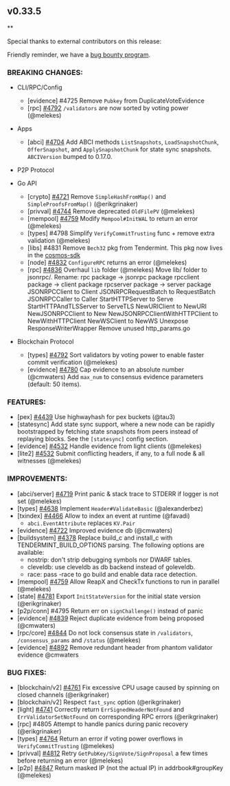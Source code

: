 ## v0.33.5

\*\*

Special thanks to external contributors on this release:

Friendly reminder, we have a [bug bounty program](https://hackerone.com/tendermint).

### BREAKING CHANGES:

- CLI/RPC/Config

  - [evidence] \#4725 Remove `Pubkey` from DuplicateVoteEvidence
  - [rpc] [\#4792](https://github.com/franono/tendermint/pull/4792) `/validators` are now sorted by voting power (@melekes)

- Apps

  - [abci] [\#4704](https://github.com/franono/tendermint/pull/4704) Add ABCI methods `ListSnapshots`, `LoadSnapshotChunk`, `OfferSnapshot`, and `ApplySnapshotChunk` for state sync snapshots. `ABCIVersion` bumped to 0.17.0.

- P2P Protocol

- Go API

  - [crypto] [\#4721](https://github.com/franono/tendermint/pull/4721) Remove `SimpleHashFromMap()` and `SimpleProofsFromMap()` (@erikgrinaker)
  - [privval] [\#4744](https://github.com/franono/tendermint/pull/4744) Remove deprecated `OldFilePV` (@melekes)
  - [mempool] [\#4759](https://github.com/franono/tendermint/pull/4759) Modify `Mempool#InitWAL` to return an error (@melekes)
  - [types] \#4798 Simplify `VerifyCommitTrusting` func + remove extra validation (@melekes)
  - [libs] \#4831 Remove `Bech32` pkg from Tendermint. This pkg now lives in the [cosmos-sdk](https://github.com/cosmos/cosmos-sdk/tree/4173ea5ebad906dd9b45325bed69b9c655504867/types/bech32)
  - [node] [\#4832](https://github.com/franono/tendermint/pull/4832) `ConfigureRPC` returns an error (@melekes)
  - [rpc] [\#4836](https://github.com/franono/tendermint/pull/4836) Overhaul `lib` folder (@melekes)
    Move lib/ folder to jsonrpc/.
    Rename:
      rpc package -> jsonrpc package
      rpcclient package -> client package
      rpcserver package -> server package
      JSONRPCClient to Client
      JSONRPCRequestBatch to RequestBatch
      JSONRPCCaller to Caller
      StartHTTPServer to Serve
      StartHTTPAndTLSServer to ServeTLS
      NewURIClient to NewURI
      NewJSONRPCClient to New
      NewJSONRPCClientWithHTTPClient to NewWithHTTPClient
      NewWSClient to NewWS
    Unexpose ResponseWriterWrapper
    Remove unused http_params.go


- Blockchain Protocol

  - [types] [\#4792](https://github.com/franono/tendermint/pull/4792) Sort validators by voting power to enable faster commit verification (@melekes)
  - [evidence] [\#4780](https://github.com/franono/tendermint/pull/4780) Cap evidence to an absolute number (@cmwaters)
    Add `max_num` to consensus evidence parameters (default: 50 items).

### FEATURES:

- [pex] [\#4439](https://github.com/franono/tendermint/pull/4439) Use highwayhash for pex buckets (@tau3)
- [statesync] Add state sync support, where a new node can be rapidly bootstrapped by fetching state snapshots from peers instead of replaying blocks. See the `[statesync]` config section.
- [evidence] [\#4532](https://github.com/franono/tendermint/pull/4532) Handle evidence from light clients (@melekes)
- [lite2] [\#4532](https://github.com/franono/tendermint/pull/4532) Submit conflicting headers, if any, to a full node & all witnesses (@melekes)

### IMPROVEMENTS:

- [abci/server] [\#4719](https://github.com/franono/tendermint/pull/4719) Print panic & stack trace to STDERR if logger is not set (@melekes)
- [types] [\#4638](https://github.com/franono/tendermint/pull/4638) Implement `Header#ValidateBasic` (@alexanderbez)
- [txindex] [\#4466](https://github.com/franono/tendermint/pull/4466) Allow to index an event at runtime (@favadi)
  - `abci.EventAttribute` replaces `KV.Pair`
- [evidence] [\#4722](https://github.com/franono/tendermint/pull/4722) Improved evidence db (@cmwaters)
- [buildsystem] [\#4378](https://github.com/franono/tendermint/pull/4738) Replace build_c and install_c with TENDERMINT_BUILD_OPTIONS parsing. The following options are available:
  - nostrip: don't strip debugging symbols nor DWARF tables.
  - cleveldb: use cleveldb as db backend instead of goleveldb.
  - race: pass -race to go build and enable data race detection.
- [mempool] [\#4759](https://github.com/franono/tendermint/pull/4759) Allow ReapX and CheckTx functions to run in parallel (@melekes)
- [state] [\#4781](https://github.com/franono/tendermint/pull/4781) Export `InitStateVersion` for the initial state version (@erikgrinaker)
- [p2p/conn] \#4795 Return err on `signChallenge()` instead of panic
- [evidence] [\#4839](https://github.com/franono/tendermint/pull/4839) Reject duplicate evidence from being proposed (@cmwaters)
- [rpc/core] [\#4844](https://github.com/franono/tendermint/pull/4844) Do not lock consensus state in `/validators`, `/consensus_params` and `/status` (@melekes)
- [evidence] [\#4892](https://github.com/franono/tendermint/pull/4892) Remove redundant header from phantom validator evidence @cmwaters

### BUG FIXES:

- [blockchain/v2] [\#4761](https://github.com/franono/tendermint/pull/4761) Fix excessive CPU usage caused by spinning on closed channels (@erikgrinaker)
- [blockchain/v2] Respect `fast_sync` option (@erikgrinaker)
- [light] [\#4741](https://github.com/franono/tendermint/pull/4741) Correctly return  `ErrSignedHeaderNotFound` and `ErrValidatorSetNotFound` on corresponding RPC errors (@erikgrinaker)
- [rpc] \#4805 Attempt to handle panics during panic recovery (@erikgrinaker)
- [types] [\#4764](https://github.com/franono/tendermint/pull/4764) Return an error if voting power overflows in `VerifyCommitTrusting` (@melekes)
- [privval] [\#4812](https://github.com/franono/tendermint/pull/4812) Retry `GetPubKey/SignVote/SignProposal` a few times before returning an error (@melekes)
- [p2p] [\#4847](https://github.com/franono/tendermint/pull/4847) Return masked IP (not the actual IP) in addrbook#groupKey (@melekes)
